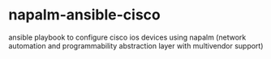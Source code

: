 # napalm-ansible-cisco
ansible playbook to configure cisco ios devices using napalm (network automation and programmability abstraction layer with multivendor support)
